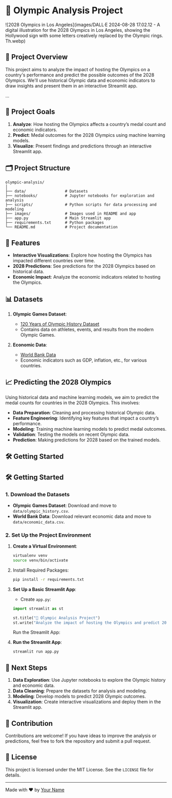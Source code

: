 # 🏅 Olympic Analysis Project

![2028 Olympics in Los Angeles](images/DALL·E 2024-08-28 17.02.12 - A digital illustration for the 2028 Olympics in Los Angeles, showing the Hollywood sign with some letters creatively replaced by the Olympic rings. Th.webp)


## 🎯 Project Overview
This project aims to analyze the impact of hosting the Olympics on a country's performance and predict the possible outcomes of the 2028 Olympics. We'll use historical Olympic data and economic indicators to draw insights and present them in an interactive Streamlit app.

...


## 🚀 Project Goals
1. **Analyze**: How hosting the Olympics affects a country’s medal count and economic indicators.
2. **Predict**: Medal outcomes for the 2028 Olympics using machine learning models.
3. **Visualize**: Present findings and predictions through an interactive Streamlit app.

## 🗂️ Project Structure

```plaintext
olympic-analysis/
│
├── data/                 # Datasets
├── notebooks/            # Jupyter notebooks for exploration and analysis
├── scripts/              # Python scripts for data processing and modeling
├── images/               # Images used in README and app
├── app.py                # Main Streamlit app
├── requirements.txt      # Python packages
└── README.md             # Project documentation
```
## 🌟 Features
- **Interactive Visualizations**: Explore how hosting the Olympics has impacted different countries over time.
- **2028 Predictions**: See predictions for the 2028 Olympics based on historical data.
- **Economic Impact**: Analyze the economic indicators related to hosting the Olympics.

## 📊 Datasets

1. **Olympic Games Dataset**:
   - [120 Years of Olympic History Dataset](https://www.kaggle.com/heesoo37/120-years-of-olympic-history-athletes-and-results)
   - Contains data on athletes, events, and results from the modern Olympic Games.

2. **Economic Data**:
   - [World Bank Data](https://data.worldbank.org/)
   - Economic indicators such as GDP, inflation, etc., for various countries.

## 📈 Predicting the 2028 Olympics
Using historical data and machine learning models, we aim to predict the medal counts for countries in the 2028 Olympics. This involves:
- **Data Preparation**: Cleaning and processing historical Olympic data.
- **Feature Engineering**: Identifying key features that impact a country’s performance.
- **Modeling**: Training machine learning models to predict medal outcomes.
- **Validation**: Testing the models on recent Olympic data.
- **Prediction**: Making predictions for 2028 based on the trained models.

## 🛠️ Getting Started

## 🛠️ Getting Started

### 1. Download the Datasets

- **Olympic Games Dataset**: Download and move to `data/olympic_history.csv`.
- **World Bank Data**: Download relevant economic data and move to `data/economic_data.csv`.

### 2. Set Up the Project Environment

1. **Create a Virtual Environment**:
   ```bash
   virtualenv venv
   source venv/bin/activate
    ```
2. Install Required Packages:
   ```bash
   pip install -r requirements.txt
    ```
3. **Set Up a Basic Streamlit App**:
   - Create `app.py`:
   ```python
   import streamlit as st

   st.title("🏅 Olympic Analysis Project")
   st.write("Analyze the impact of hosting the Olympics and predict 2028 medal outcomes.")
   ```
   Run the Streamlit App:
   
5. **Run the Streamlit App**:
   ```bash
   streamlit run app.py
   ```
## 🧠 Next Steps

1. **Data Exploration**: Use Jupyter notebooks to explore the Olympic history and economic data.
2. **Data Cleaning**: Prepare the datasets for analysis and modeling.
3. **Modeling**: Develop models to predict 2028 Olympic outcomes.
4. **Visualization**: Create interactive visualizations and deploy them in the Streamlit app.

## 📢 Contribution
Contributions are welcome! If you have ideas to improve the analysis or predictions, feel free to fork the repository and submit a pull request.

## 📄 License
This project is licensed under the MIT License. See the `LICENSE` file for details.

---

Made with ❤️ by [Your Name](https://github.com/your-username)



